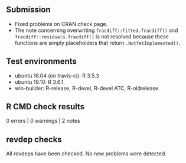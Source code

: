 ## Submission

* Fixed problems on CRAN check page.
* The note concerning overwriting `fracdiff::fitted.fracdiff()` and `fracdiff::residuals.fracdiff()` is not resolved because these functions are simply placeholders that return `.NotYetImplemented()`. 

## Test environments
* ubuntu 16.04 (on travis-ci): R 3.5.3
* ubuntu 19.10: R 3.6.1
* win-builder: R-release, R-devel, R-devel ATC, R-oldrelease

## R CMD check results

0 errors | 0 warnings | 2 notes

## revdep checks

All revdeps have been checked. No new problems were detected.

